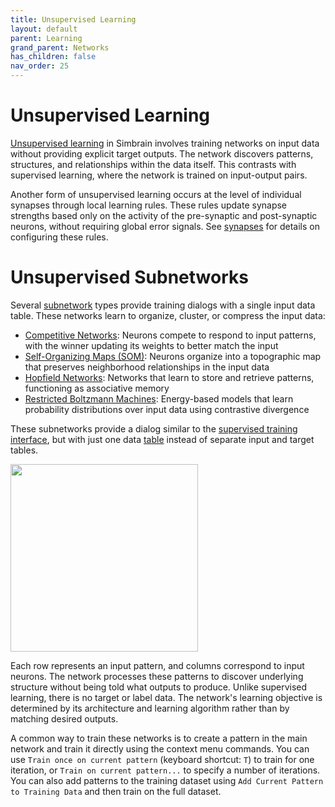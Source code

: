 ```yaml
---
title: Unsupervised Learning
layout: default
parent: Learning
grand_parent: Networks
has_children: false
nav_order: 25
---
```


# Unsupervised Learning

[Unsupervised learning](https://en.wikipedia.org/wiki/Unsupervised_learning) in Simbrain involves training networks on input data without providing explicit target outputs. The network discovers patterns, structures, and relationships within the data itself. This contrasts with supervised learning, where the network is trained on input-output pairs.

Another form of unsupervised learning occurs at the level of individual synapses through local learning rules. These rules update synapse strengths based only on the activity of the pre-synaptic and post-synaptic neurons, without requiring global error signals. See [synapses](../synapses/) for details on configuring these rules.

# Unsupervised Subnetworks

Several [subnetwork](../subnetworks) types provide training dialogs with a single input data table. These networks learn to organize, cluster, or compress the input data:

- [Competitive Networks](../subnetworks/competitive): Neurons compete to respond to input patterns, with the winner updating its weights to better match the input
- [Self-Organizing Maps (SOM)](../subnetworks/selfOrganizingMap): Neurons organize into a topographic map that preserves neighborhood relationships in the input data
- [Hopfield Networks](../subnetworks/hopfield): Networks that learn to store and retrieve patterns, functioning as associative memory
- [Restricted Boltzmann Machines](../subnetworks/restrictedBoltzmannMachine): Energy-based models that learn probability distributions over input data using contrastive divergence

These subnetworks  provide a dialog similar to the [supervised training interface](supervisedLearning), but with just one data [table](../../utilities/tables) instead of separate input and target tables.   

<img src="/assets/images/unsupervisedTrainingDialog.png" style="width:300px;"/>

Each row represents an input pattern, and columns correspond to input neurons. The network processes these patterns to discover underlying structure without being told what outputs to produce. Unlike supervised learning, there is no target or label data. The network's learning objective is determined by its architecture and learning algorithm rather than by matching desired outputs.

A common way to train these networks is to create a pattern in the main network and train it directly using the context menu commands. You can use `Train once on current pattern` (keyboard shortcut: `T`) to train for one iteration, or `Train on current pattern...` to specify a number of iterations. You can also add patterns to the training dataset using `Add Current Pattern to Training Data` and then train on the full dataset.

